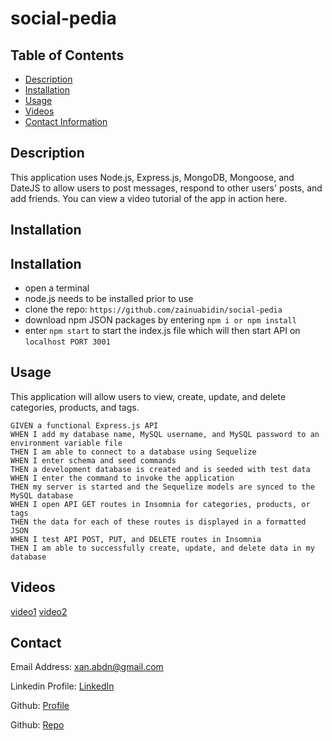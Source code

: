 # social-pedia



## Table of Contents

- [Description](#description)
- [Installation](#installation)
- [Usage](#usage)
- [Videos](#videos)
- [Contact Information](#contact)

## Description

This application uses Node.js, Express.js, MongoDB, Mongoose, and DateJS to allow users to post messages, respond to other users' posts, and add friends. You can view a video tutorial of the app in action here.

## Installation

## Installation

- open a terminal 
- node.js needs to be installed prior to use
- clone the repo: `https://github.com/zainuabidin/social-pedia`
- download npm JSON packages by entering `npm i or npm install`
- enter `npm start` to start the index.js file which will then start API on `localhost PORT 3001`

## Usage

This application will allow users to view, create, update, and delete categories, products, and tags.

```
GIVEN a functional Express.js API
WHEN I add my database name, MySQL username, and MySQL password to an environment variable file
THEN I am able to connect to a database using Sequelize
WHEN I enter schema and seed commands
THEN a development database is created and is seeded with test data
WHEN I enter the command to invoke the application
THEN my server is started and the Sequelize models are synced to the MySQL database
WHEN I open API GET routes in Insomnia for categories, products, or tags
THEN the data for each of these routes is displayed in a formatted JSON
WHEN I test API POST, PUT, and DELETE routes in Insomnia
THEN I am able to successfully create, update, and delete data in my database

```

## Videos


[video1](https://drive.google.com/file/d/1RyOecxuIDfNQ2MlLe_vuOYyH8QkLhT2H/view?usp=sharing)
[video2](https://drive.google.com/file/d/1ZYDj__BUKDn8_YA15lA7s-K9XZurrB3V/view?usp=sharing)




## Contact

Email Address: xan.abdn@gmail.com

Linkedin Profile: [LinkedIn](https://www.linkedin.com/in/zain-abidin-a2923419a/)

Github: [Profile](https://github.com/zainuabidin)

Github: [Repo](https://github.com/zainuabidin/social-pedia)
